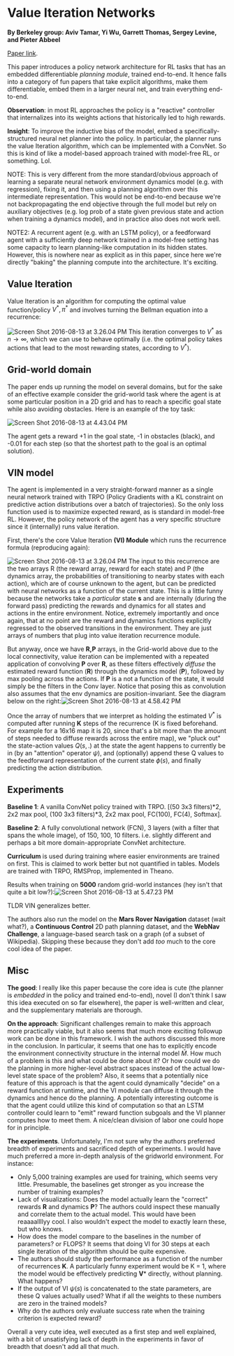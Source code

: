 # Value Iteration Networks

**By Berkeley group: Aviv Tamar, Yi Wu, Garrett Thomas, Sergey Levine, and Pieter Abbeel**

[Paper link](http://arxiv.org/abs/1602.02867).

This paper introduces a policy network architecture for RL tasks that has an embedded differentiable *planning module*, trained end-to-end. It hence falls into a category of fun papers that take explicit algorithms, make them differentiable, embed them in a larger neural net, and train everything end-to-end.

**Observation**: in most RL approaches the policy is a "reactive" controller that internalizes into its weights actions that historically led to high rewards.

**Insight**: To improve the inductive bias of the model, embed a specifically-structured neural net planner into the policy. In particular, the planner runs the value Iteration algorithm, which can be implemented with a ConvNet. So this is kind of like a model-based approach trained with model-free RL, or something. Lol.

NOTE: This is very different from the more standard/obvious approach of learning a separate neural network environment dynamics model (e.g. with regression), fixing it, and then using a planning algorithm over this intermediate representation. This would not be end-to-end because we're not backpropagating the end objective through the full model but rely on auxiliary objectives (e.g. log prob of a state given previous state and action when training a dynamics model), and in practice also does not work well.

NOTE2: A recurrent agent (e.g. with an LSTM policy), or a feedforward agent with a sufficiently deep network trained in a model-free setting has some capacity to learn planning-like computation in its hidden states. However, this is nowhere near as explicit as in this paper, since here we're directly "baking" the planning compute into the architecture. It's exciting.



## Value Iteration

Value Iteration is an algorithm for computing the optimal value function/policy $V^*, \pi^*$ and involves turning the Bellman equation into a recurrence:

![Screen Shot 2016-08-13 at 3.26.04 PM](img/vin/Screen%20Shot%202016-08-13%20at%203.26.04%20PM.png)
This iteration converges to $V^*$ as $n \rightarrow \infty$, which we can use to behave optimally (i.e. the optimal policy takes actions that lead to the most rewarding states, according to $V^*$). 



## Grid-world domain

The paper ends up running the model on several domains, but for the sake of an effective example consider the grid-world task where the agent is at some particular position in a 2D grid and has to reach a specific goal state while also avoiding obstacles. Here is an example of the toy task:

 ![Screen Shot 2016-08-13 at 4.43.04 PM](img/vin/Screen%20Shot%202016-08-13%20at%204.43.04%20PM.png)

The agent gets a reward +1 in the goal state, -1 in obstacles (black), and -0.01 for each step (so that the shortest path to the goal is an optimal solution).



## VIN model

The agent is implemented in a very straight-forward manner as a single neural network trained with TRPO (Policy Gradients with a KL constraint on predictive action distributions over a batch of trajectories). So the only loss function used is to maximize expected reward, as is standard in model-free RL. However, the policy network of the agent has a very specific structure since it (internally) runs value iteration.

First, there's the core Value Iteration **(VI) Module** which runs the recurrence formula (reproducing again):

![Screen Shot 2016-08-13 at 3.26.04 PM](img/vin/Screen%20Shot%202016-08-13%20at%203.26.04%20PM.png)
The input to this recurrence are the two arrays R (the reward array, reward for each state) and P (the dynamics array, the probabilities of transitioning to nearby states with each action), which are of course unknown to the agent, but can be predicted with neural networks as a function of the current state. This is a little funny because the networks take a _particular_ state **s** and are internally (during the forward pass) predicting the rewards and dynamics for all states and actions in the entire environment. Notice, extremely importantly and once again, that at no point are the reward and dynamics functions explicitly regressed to the observed transitions in the environment. They are just arrays of numbers that plug into value iteration recurrence module.

But anyway, once we have **R,P** arrays, in the Grid-world above due to the local connectivity, value iteration can be implemented with a repeated application of convolving **P** over **R**, as these filters effectively *diffuse* the estimated reward function (**R**) through the dynamics model (**P**), followed by max pooling across the actions. If **P** is a not a function of the state, it would simply be the filters in the Conv layer. Notice that posing this as convolution also assumes that the env dynamics are position-invariant. See the diagram below on the right:![Screen Shot 2016-08-13 at 4.58.42 PM](img/vin/Screen%20Shot%202016-08-13%20at%204.58.42%20PM.png)

Once the array of numbers that we interpret as holding the estimated $V^*$ is computed after running **K** steps of the recurrence (K is fixed beforehand. For example for a 16x16 map it is 20, since that's a bit more than the amount of steps needed to diffuse rewards across the entire map), we "pluck out" the state-action values $Q(s,.)$ at the state the agent happens to currently be in (by an "attention" operator $\psi$), and (optionally) append these Q values to the feedforward representation of the current state $\phi(s)$, and finally predicting the action distribution.



## Experiments

**Baseline 1**: A vanilla ConvNet policy trained with TRPO. [(50 3x3 filters)\*2, 2x2 max pool, (100 3x3 filters)\*3, 2x2 max pool, FC(100), FC(4), Softmax].

**Baseline 2**: A fully convolutional network (FCN), 3 layers (with a filter that spans the whole image), of 150, 100, 10 filters. i.e. slightly different and perhaps a bit more domain-appropriate ConvNet architecture.

**Curriculum** is used during training where easier environments are trained on first. This is claimed to work better but not quantified in tables. Models are trained with TRPO, RMSProp, implemented in Theano.

Results when training on **5000** random grid-world instances (hey isn't that quite a bit low?):![Screen Shot 2016-08-13 at 5.47.23 PM](img/vin/Screen%20Shot%202016-08-13%20at%205.47.23%20PM.png)

TLDR VIN generalizes better.

The authors also run the model on the **Mars Rover Navigation** dataset (wait what?), a **Continuous Control** 2D path planning dataset, and the **WebNav Challenge**, a language-based search task on a graph (of a subset of Wikipedia). Skipping these because they don't add _too_ much to the core cool idea of the paper.

## Misc

**The good**: I really like this paper because the core idea is cute (the planner is *embedded* in the policy and trained end-to-end), novel (I don't think I saw this idea executed on so far elsewhere), the paper is well-written and clear, and the supplementary materials are thorough.

**On the approach**: Significant challenges remain to make this approach more practically viable, but it also seems that much more exciting followup work can be done in this framework. I wish the authors discussed this more in the conclusion. In particular, it seems that one has to explicitly encode the environment connectivity structure in the internal model $\bar{M}$. How much of a problem is this and what could be done about it? Or how could we do the planning in more higher-level abstract spaces instead of the actual low-level state space of the problem? Also, it seems that a potentially nice feature of this approach is that the agent could dynamically "decide" on a reward function at runtime, and the VI module can diffuse it through the dynamics and hence do the planning.  A potentially interesting outcome is that the agent could utilize this kind of computation so that  an LSTM controller could learn to "emit" reward function subgoals and the VI planner computes how to meet them. A nice/clean division of labor one could hope for in principle.

**The experiments**. Unfortunately, I'm not sure why the authors preferred breadth of experiments and sacrificed depth of experiments. I would have much preferred a more in-depth analysis of the gridworld environment. For instance:

- Only 5,000 training examples are used for training, which seems very little. Presumable, the baselines get stronger as you increase the number of training examples?
- Lack of visualizations: Does the model actually learn the "correct" rewards **R** and dynamics **P**? The authors could inspect these manually and correlate them to the actual model. This would have been reaaaallllyy cool. I also wouldn't expect the model to exactly learn these, but who knows.
- How does the model compare to the baselines in the number of parameters? or FLOPS? It seems that doing VI for 30 steps at each single iteration of the algorithm should be quite expensive.
- The authors should study the performance as a function of the number of recurrences **K**. A particularly funny experiment would be K = 1, where the model would be effectively predicting **V*** directly, without planning. What happens?
- If the output of VI $\psi(s)$ is concatenated to the state parameters, are these Q values actually used? What if all the weights to these numbers are zero in the trained models?
- Why do the authors only evaluate success rate when the training criterion is expected reward?



Overall a very cute idea, well executed as a first step and well explained, with a bit of unsatisfying lack of depth in the experiments in favor of breadth that doesn't add all that much.
